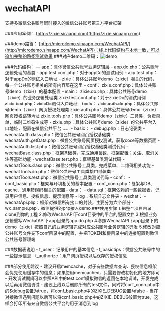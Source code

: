 wechatAPI
=========

支持多微信公共账号同时接入的微信公共账号第三方平台框架

###应用案例：
[http://zixie.sinaapp.com](http://zixie.sinaapp.com)
	
###demo路径：
[http://microdemo.sinaapp.com/WechatAPI/](http://microdemo.sinaapp.com/WechatAPI)；线上代码结构与本地一致，可以追加完整的路径测试效果
###对应demo二维码：
![demo](http://microdemo.sinaapp.com/WechatAPI/demo.jpeg)

###代码结构：
     — app：具体微信公共账号业务逻辑层
     	- app.do.php：公共账号逻辑处理的基类
     	- app.test.conf.php：对于appDo的测试用例
     	- app.test.php：对于appDo的测试入口地址
     	- zixie：具体公共账号demo（zixie）相关的代码，每一个公共账号相关的所有内容都在这里
     		- conf：
     			zixie.conf.php：具体公共账号demo（zixie）的基本配置
     		- main：
     			zixie.do.php：具体公共账号demo（zixie）的业务逻辑处理类
     			zixie.test.conf.php：对于zixieDo的测试用例
     			zixie.test.php：zixieDo测试入口地址
     		- tools：
     			zixie.auth.do.php：具体公共账号demo（zixie）网页授权处理类
     			zixie.auth.php：具体公共账号demo（zixie）网页授权跳转地址
     			zixie.tools.php：具体公共账号demo（zixie）工具类，负责菜单，临时二维码生成等
     		- zixie.php：具体公共账号demo（zixie）的公共平台入口地址，配置在微信公共平台
     	……
     - basic：
     	- debug.php：日志记录类
     	- wechatAuth.class.php：微信公共账号网页授权基础类
     	- wechatAuth.getData.php：微信公共账号网页授权测试，获取code等数据页面
     	- wechatAuth.test.php：微信公共账号网页授权基础类测试代码
     	- wechatBase.class.php：框架基础类，完成通用函数、框架配置；关注、取消关注等基础功能
     	- wechatBase.test.php：框架基础类测试代码
     	- wechatTools.class.php：微信公共账号工具类，完成菜单、二维码相关功能
     	- wechatTools.do.php：微信公共账号工具类接口封装类
     	- wechatTools.test.php：微信公共账号工具类测试代码
     - conf：
     	- conf_basic.php：框架与环境相关的基本配置
     	- conf_conn.php：框架与DB、cache、通用错误码相关的配置
     - data：
     	- data.sql：框架依赖的一些数据表，记录用户信息、授权信息、提示消息等
     - log：系统日志文件夹
     - wechat：
     	- wechatApi.php：框架对微信所有接口的封装，主要分为六个部分
     	- wx_sample.php：微信提供的php接入demo
###使用步骤
	1.把整个项目目录clone到你的工程
	2.修改WechatAPI下conf目录中的平台的配置文件
	3.根据业务逻辑重写WechatAPI下app目录的app.do.php
	4.参照WechatAPI下app目录下的demo（zixie）按照自己的业务逻辑完成对应公共账号业务逻辑的开发
	5.修改对应公共账号文件夹下conf目录中的配置，并把TOKEN和根目录中的连接配置到微信公共账号管理端

###数据表说明
	- t_user：记录用户的基本信息
	- t_basictips：微信公共账号中的一些提示信息
	- t_authorize：用户网页授权以后保存的授权信息
	
###部分使用建议
	- 建议开启memcache，对于有些数据库查询、授权信息框架会优先使用缓存中的信息；如果使用memcached，只需要修改初始化的地方即可
	- 开发调试期间可以参照API中的test.conf模拟微信的返回在本地调试，开发完成以后再用微信调试
	- 建议上线以后删除所有的test文件，同时将conf_conn.php中的$debug设置为true，将conf_basic.php中的ZIXIE_DEBUG设置为false
	- 当在对接微信遇到问题以后可以将conf_basic.php中的ZIXIE_DEBUG设置为true，这样会打印所有来自微信公共平台的用于消息到log


 
